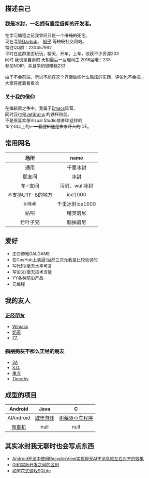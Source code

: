 
## 描述自己

### 我是冰封，一名拥有坚定信仰的开发者。
在学习编程之前我曾经只是一个~~清纯的~~死宅。<br/>
现在混迹[Gayhub](https://github.com/ice1000 "这只是笑称，其实就是github")、
[知乎](https://www.zhihu.com/people/qian-li-bing-feng-36 "逼乎")
等~~垃圾~~社交网站。<br/>
常驻QQ群：230457962<br/>
平时在这群里面玩玩，聊天，开车，上车，收获不少资源233<br/>
同时 我也是自豪的 天朝最后一届理科生 2018届哦！233<br/>
参加NOIP，并且学的很糟糕233<br/><br/>
由于不会前端，所以不能在这个界面做些什么酷炫的东西，评论也不会搞。。<br/>
大家将就着看看哈<br/>

### 关于我的信仰
在编辑器之争中，我属于[Emacs](https://www.zhihu.com/question/20846396 "这可是神器，好好看着！")阵营。<br/>
同时我也是[JetBrains](https://www.jetbrains.com/ "真的很牛逼！")
的铁杆粉丝。<br/>
不是很喜欢像Visual Studio或者Qt这样的<br/>
10个G以上的~~、一看就知道是拿来吓人的~~IDE。<br/>

## 常用网名
场所 				| name
:---: 				|:---:  
通用				|千里冰封
朋友间				|冰封
车♂友间			        |污封、wuli冰封
不支持UTF-8的地方	                |ice1000
bilibili			|千里冰封ice1000
贴吧				|精灵谱尼
竹叶子兄			        |脑抽谱尼

## 爱好
+ ~~工口游戏~~GALGAME
+ 在GayHub上装逼(当然三次元我是比较低调的
+ 写代码(毫无水平可言
+ 写论文(毫无技术含量
+ YY各种前沿产品
+ 元编程

## 我的友人
### 正经朋友
+ [Wimacs](https://github.com/Wimacs "兴趣相投的同学")
+ [奶茶](http://milktea.info/%e5%85%ac%e5%91%8a%e6%9d%bf/vps-service "一起做项目的学姐")
+ [77.](https://github.com/18312847646 "我叫他老大")

### ~~狐朋狗友~~不那么正经的朋友
+ [3A](https://github.com/sg-first "一个很牛逼又很傻逼的人")
+ [S.D.](https://github.com/Predator-SD "他叫我老婆")
+ [果冻](https://github.com/Fydui "它的性别和我相同")
+ [Timothy](https://github.com/iXinwei "姓张名新伟")

## 成型的项目

Android|Java|C
:---:|:---:|:---:
[AIAndroid](https://github.com/ice1000/AIAndroid "我称之为人工少女")|[城堡游戏](https://github.com/ice1000/Castle-game "使用Java swing实现")|[树莓派小车程序](https://github.com/ice1000/car-on-RPi "毫无技术含量")
[鬼畜机](https://github.com/ice1000/GhostAnimalPlayer "手机上弹奏属于你的鬼畜")|null|null

## 其实冰封我无聊时也会写点东西

+ [Android开发中使用RecyclerView实现聊天APP消息框左右对齐的效果](https://github.com/ice1000/dialogs/blob/master/%E9%80%9A%E7%94%A8raw/%E8%A3%85%E9%80%BC%E8%AE%BA%E6%96%87/Android%E5%BC%80%E5%8F%91%E4%B8%AD%E4%BD%BF%E7%94%A8RecyclerView%E5%AE%9E%E7%8E%B0%E8%81%8A%E5%A4%A9APP%E6%B6%88%E6%81%AF%E6%A1%86%E5%B7%A6%E5%8F%B3%E5%AF%B9%E9%BD%90%E7%9A%84%E6%95%88%E6%9E%9C.pdf "pdf链接")
+ [OI和实际开发之间的区别](https://github.com/ice1000/dialogs/blob/master/%E9%80%9A%E7%94%A8raw/%E8%A3%85%E9%80%BC%E8%AE%BA%E6%96%87/OI%26dev.pdf "欢迎批评指正")
+ [如何花式调戏SQLite](https://github.com/ice1000/dialogs/blob/master/%E9%80%9A%E7%94%A8raw/%E8%A3%85%E9%80%BC%E8%AE%BA%E6%96%87/%E8%AE%BA%E6%96%87%E4%B8%80.pdf "曾在鬼畜机中用过")
<br/><br/><br/><br/><br/><br/><br/><br/><br/><br/><br/><br/><br/><br/><br/><br/><br/><br/><br/><br/><br/><br/><br/><br/><br/><br/><br/><br/><br/><br/><br/><br/><br/><br/><br/><br/><br/><br/><br/><br/><br/><br/><br/><br/><br/><br/><br/><br/><br/><br/><br/><br/><br/><br/><br/><br/><br/><br/><br/><br/><br/><br/><br/><br/><br/><br/><br/><br/><br/><br/><br/><br/><br/><br/><br/><br/><br/><br/><br/><br/><br/><br/><br/><br/><br/><br/><br/><br/><br/><br/><br/><br/><br/><br/><br/><br/><br/><br/><br/><br/><br/><br/><br/><br/><br/><br/><br/><br/><br/><br/><br/><br/><br/><br/><br/><br/><br/><br/><br/><br/><br/><br/><br/><br/><br/><br/><br/><br/><br/><br/><br/><br/><br/><br/><br/><br/><br/><br/><br/><br/><br/><br/><br/><br/><br/><br/><br/><br/><br/><br/><br/><br/><br/><br/><br/><br/><br/><br/><br/><br/><br/><br/><br/><br/><br/><br/><br/><br/><br/><br/><br/><br/><br/><br/><br/><br/><br/><br/><br/><br/><br/><br/><br/><br/><br/><br/><br/><br/><br/><br/><br/><br/><br/><br/><br/><br/><br/><br/><br/><br/><br/><br/><br/><br/><br/><br/><br/><br/><br/><br/><br/><br/><br/><br/><br/><br/><br/><br/><br/><br/><br/><br/><br/><br/><br/><br/><br/><br/><br/><br/><br/><br/><br/><br/><br/><br/><br/><br/><br/><br/><br/><br/><br/><br/><br/><br/><br/><br/><br/><br/><br/><br/><br/><br/><br/><br/><br/><br/><br/><br/><br/><br/><br/><br/><br/><br/><br/><br/><br/><br/><br/><br/><br/><br/><br/><br/><br/><br/><br/><br/><br/><br/><br/><br/><br/><br/><br/><br/><br/><br/><br/><br/><br/><br/><br/><br/><br/><br/><br/><br/><br/><br/><br/><br/><br/><br/><br/><br/><br/><br/><br/><br/><br/><br/><br/><br/><br/><br/><br/><br/><br/><br/><br/><br/><br/><br/><br/><br/><br/><br/><br/><br/><br/><br/><br/><br/><br/><br/><br/><br/><br/><br/><br/><br/><br/><br/><br/><br/><br/><br/><br/><br/><br/><br/><br/><br/><br/><br/><br/><br/><br/><br/><br/><br/><br/><br/><br/><br/><br/><br/><br/><br/><br/><br/><br/><br/><br/><br/><br/><br/><br/><br/><br/><br/><br/><br/><br/><br/><br/><br/><br/><br/><br/><br/><br/><br/><br/><br/><br/><br/><br/><br/><br/><br/><br/><br/><br/><br/><br/><br/><br/><br/><br/><br/><br/><br/><br/><br/><br/><br/>
#### 你会翻到这里，说明你足够无聊。那么我就可以放心地把这种无聊的东西拿给你看了。
## 以前在这里写过的傻逼玩意


力量		|渴望				|相关信仰
---			|:--:				|---:
高一在校生	|天朝最后一届理科生	|NULL
C			|嵌入式 数电		|树莓派教
C++			|苦逼OI党 			|CLion教
Java 		|桌面应用程序		|IntelliJ IDEA教
Android     |Android开发 		|Android Studio教
SQLite		|数据库				|SQLite教
lisp		|人工智能			|Emacs教
数模电路	|硬件工程师 		|Nicola Tesla教
二次元		|~~伪娘~~ 死宅		|LL教 东方教 V家
水贴技术	|安宅宫G化吧        |NULL